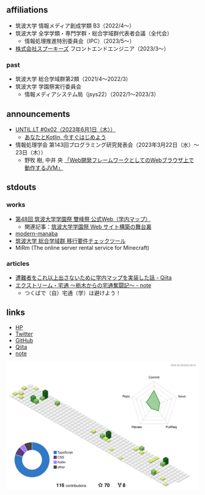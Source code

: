 ## affiliations
- 筑波大学 情報メディア創成学類 B3（2022/4〜）
- 筑波大学 全学学類・専門学群・総合学域群代表者会議（全代会）
  - 情報処理推進特別委員会（IPC）（2023/5〜）
- [株式会社スプーキーズ](https://www.spookies.co.jp/) フロントエンドエンジニア（2023/3〜）

### past
- 筑波大学 総合学域群第2類（2021/4〜2022/3）
- 筑波大学 学園祭実行委員会
  - 情報メディアシステム局（jsys22）（2022/1〜2023/3）

## announcements
- [UNTIL.LT #0x02（2023年6月1日（木））](https://until-tsukuba.github.io/events/2023/until-lt0x02/)
  - [あなたとKotlin, 今すぐはじめよう](https://speakerdeck.com/chururi/anatatokotlin-jin-suguhazimeyou-until-dot-lt-number-0x02?slide=3)
- 情報処理学会 第143回プログラミング研究発表会（2023年3月22日（水）～23日（木））
  - 野牧 樹, 中井 央 [「Web開発フレームワークとしてのWebブラウザ上で動作するJVM」](https://sigpro.ipsj.or.jp/pro2022-5/program/)

## stdouts
### works
- [第48回 筑波大学学園祭 雙峰祭 公式Web（学内マップ）](https://qiita.com/chururi/items/93ab81aad98fd8456e15)
  - 関連記事：[筑波大学学園祭 Web サイト構築の舞台裏](https://zenn.dev/inaniwaudon/articles/e4d6d326c4c18b)
- [modern-manaba](https://chrome.google.com/webstore/detail/modern-manaba/oimcohooopcpjnmdgijjicdhkifopbli?hl=ja)
- [筑波大学 総合学域群 移行要件チェックツール](https://boke.itsu.dev/scs-migration-checker/)
- MiRm (The online server rental service for Minecraft)

### articles
- [遭難者をこれ以上出さないために学内マップを実装した話 - Qiita](https://qiita.com/chururi/items/93ab81aad98fd8456e15)
- [エクストリーム・宅通 ～栃木からの宅通奮闘記～ - note](https://note.com/chururi___/n/n9aebe31764fe)
  - つくばで（自）宅通（学）は避けよう！

## links
- [HP](https;//boke.itsu.dev/)
- [Twitter](https://twitter.com/chururi_)
- [GitHub](https://github.com/itsu-dev)
- [Qiita](https://qiita.com/chururi)
- [note](https://note.com/chururi___)

![](./profile-3d-contrib/profile-green-animate.svg)

